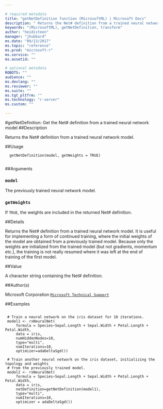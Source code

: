 ```yaml
--- 
 
# required metadata 
title: "getNetDefinition function (MicrosoftML) | Microsoft Docs" 
description: " Returns the Net# definition from a trained neural network model. " 
keywords: "(MicrosoftML), getNetDefinition, transform" 
author: "heidisteen" 
manager: "jhubbard" 
ms.date: "09/13/2017" 
ms.topic: "reference" 
ms.prod: "microsoft-r" 
ms.service: "" 
ms.assetid: "" 
 
# optional metadata 
ROBOTS: "" 
audience: "" 
ms.devlang: "" 
ms.reviewer: "" 
ms.suite: "" 
ms.tgt_pltfrm: "" 
ms.technology: "r-server" 
ms.custom: "" 
 
--- 
```

 
 
 
 
 #getNetDefinition: Get the Net# definition from a trained neural network model 
 ##Description
 
Returns the Net# definition from a trained neural network model.
 
 
 ##Usage

```   
  getNetDefinition(model, getWeights = TRUE)
 
```
 
 ##Arguments

   
  
 ### `model`
 The previously trained neural network model. 
  
  
  
 ### `getWeights`
 If `TRUE`, the weights are included in the returned Net# definition. 
  
 
 
 ##Details
 
Returns the Net# definition from a trained neural network model. It is
useful for implementing a form of continued training, where the initial weights
of the model are obtained from a previously trained model. Because only the
weights are initialized from the trained model (but not gradients, momentum
etc.), the training is not really resumed where it was left at the end of
training of the first model.
 
 
 ##Value
 
A character string containing the Net# definition.
 
 ##Author(s)
 
Microsoft Corporation [`Microsoft Technical Support`](https://go.microsoft.com/fwlink/?LinkID=698556&clcid=0x409)

 
 
 ##Examples

 ```
   
  # Train a neural network on the iris dataset for 10 iterations.
  model1 <- rxNeuralNet(
      formula = Species~Sepal.Length + Sepal.Width + Petal.Length + Petal.Width, 
      data = iris, 
      numHiddenNodes=10, 
      type="multi", 
      numIterations=10, 
      optimizer=adaDeltaSgd())
  
  # Train another neural network on the iris dataset, initializing the topology and weights
  # from the previously trained model.
  model2 <- rxNeuralNet(
      formula = Species~Sepal.Length + Sepal.Width + Petal.Length + Petal.Width, 
      data = iris, 
      netDefinition=getNetDefinition(model1), 
      type="multi", 
      numIterations=10, 
      optimizer = adaDeltaSgd())
 
```
 
 
 
